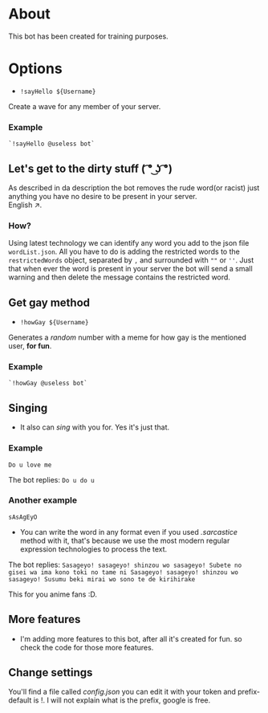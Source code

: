# About

This bot has been created for training purposes.

# Options

* `!sayHello ${Username}`

Create a wave for any member of your server.

### Example
    `!sayHello @useless bot`

## Let's get to the dirty stuff ( ͡° ͜ʖ ͡°)

As described in da description the bot removes the rude word(or racist) just anything you have no desire to be present in your server. <br> English ↗.

### How?
Using latest technology we can identify any word you add to the json file `wordList.json`.
All you have to do is adding the restricted words to the `restrictedWords` object, separated by `,` and surrounded with `""` or `''`. Just that when ever the word is present in your server the bot will send a small warning and then delete the message contains the restricted word.

## Get gay method

* `!howGay ${Username}`

Generates a *random* number with a meme for how gay is the mentioned user, **for fun**.

### Example
    `!howGay @useless bot`

## Singing

* It also can _sing_ with you for. Yes it's just that.

### Example

`Do u love me`

The bot replies: `Do u do u`

### Another example

`sAsAgEyO`

* You can write the word in any format even if you used _.sarcastice_ method with it, that's because we use the most modern regular expression technologies to process the text.

The bot replies: `Sasageyo! sasageyo! shinzou wo sasageyo! Subete no gisei wa ima kono toki no tame ni Sasageyo! sasageyo! shinzou wo sasageyo! Susumu beki mirai wo sono te de kirihirake`

This for you anime fans :D.

## More features

* I'm adding more features to this bot, after all it's created for fun. so check the code for those more features.

## Change settings

You'll find a file called _config.json_ you can edit it with your token and prefix-default is !. I will not explain what is the prefix, google is free.